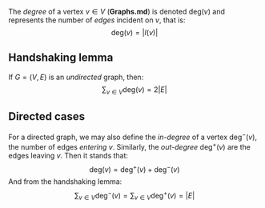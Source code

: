 The *degree* of a vertex $v \in V$ (**Graphs.md**) is denoted $\mathrm{deg}(v)$ and represents the number of *edges* incident on $v$, that is:
$$
\mathrm{ deg}(v) = |I(v)|
$$
## Handshaking lemma
If $G = (V,E)$ is an *undirected* graph, then:
$$
\sum_{v \in V} \mathrm{ deg}(v) = 2|E|
$$
## Directed cases
For a directed graph, we may also define the *in-degree* of a vertex $\mathrm{deg}^{-}(v)$, the number of edges *entering* $v$. Similarly, the *out-degree* $\mathrm{ deg}^{ +}(v)$ are the edges leaving $v$. Then it stands that:
$$
\mathrm{deg}(v) = \mathrm{ deg}^{+}(v) + \mathrm{ deg}^{-}(v)
$$
And from the handshaking lemma:
$$
\sum_{v\in V} \mathrm{ deg}^{-}(v) = \sum_{v \in V} \mathrm{ deg}^{+}(v) = |E|
$$
